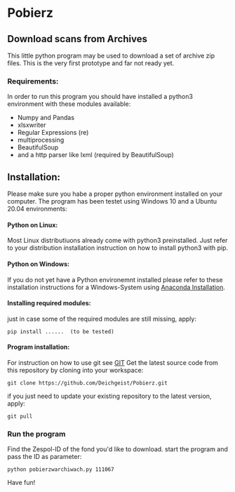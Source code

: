# Pobierz

## Download scans from Archives

This little python program may be used to download a set of archive zip files.
This is the very first prototype and far not ready yet.


### Requirements:
In order to run this program you should have installed a python3 environment with these modules available:
* Numpy and Pandas
* xlsxwriter
* Regular Expressions (re)
* multiprocessing
* BeautifulSoup
* and a http parser like lxml (required by BeautifulSoup)

## Installation:
Please make sure you habe a proper python environment installed on your computer. 
The program has been testet using Windows 10 and a Ubuntu 20.04 environments:

#### Python on Linux:
Most Linux distributiuons already come with python3 preinstalled. 
Just refer to your distribution installation instruction on how to install python3 with pip.

#### Python on Windows:
If you do not yet have a Python environemnt installed please refer to these installation instructions for a Windows-System using
[Anaconda Installation](https://docs.anaconda.com/anaconda/install/windows/).

#### Installing required modules:
just in case some of the required modules are still missing, apply:
```
pip install ......  (to be tested)
```

#### Program installation:
For instruction on how to use git see [GIT](https://git-scm.com/)
Get the latest source code from this repository by cloning into your workspace:
```
git clone https://github.com/Deichgeist/Pobierz.git
```
if you just need to update your existing repository to the latest version, apply:
```
git pull
```

### Run the program
Find the Zespol-ID of the fond you'd like to download.
start the program and pass the ID as parameter:
```
python pobierzwarchiwach.py 111067
```

Have fun!
